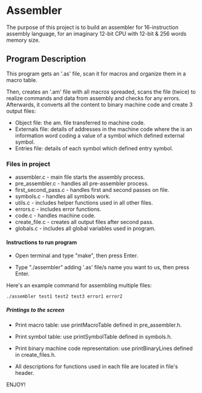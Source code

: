 <h1> Assembler  </h1>

The purpose of this project is to build an assembler for 16-instruction assembly language, for an imaginary 12-bit CPU with 12-bit & 256 words memory size. 

<h2> Program Description  </h2>
This program gets an '.as' file, scan it for macros and organize them in a macro table.

Then, creates an '.am' file with all macros spreaded, scans the file (twice) to realize commands and data from assembly and checks for any errors. Afterwards, it converts all the content to binary machine code and create 3 output files: 

* Object file: the am. file transferred to machine code. 
* Externals file: details of addresses in the machine code where the is an information word coding a value of a symbol which defined external symbol.
* Entries file: details of each symbol which defined entry symbol.
<h3> Files in project </h3>

 * assembler.c - main file starts the assembly process.
 * pre_assembler.c - handles all pre-assembler process.
 * first_second_pass.c - handles first and second passes on file.
 * symbols.c - handles all symbols work.
 * utils.c - includes helper functions used in all other files.
 * errors.c - includes error functions.
 * code.c - handles machine code.
 * create_file.c - creates all output files after second pass.
 * globals.c - includes all global variables used in program.
 
<h4> Instructions to run program </h4>

 * Open terminal and type "make", then press Enter.

 * Type "./assembler" adding '.as' file/s name you want to us, then press Enter.

Here's an example command for assembling multiple files:

```console
./assembler test1 test2 test3 error1 error2
```
<h5> Printings to the screen </h5>
 
* Print macro table: use printMacroTable defined in pre_assembler.h.
 
* Print symbol table: use printSymbolTable defined in symbols.h.
 
* Print binary machine code representation: use printBinaryLines defined in create_files.h.


* All descriptions for functions used in each file are located in file's header.

ENJOY!

 
